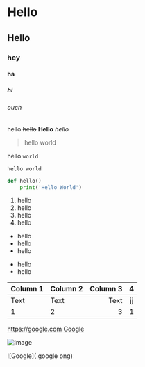# Hello
## Hello
### hey
#### ha 
##### hi
###### ouch
hello
~~hello~~
**Hello**
*hello*

> hello world

hello `world`
```
hello world
```
```python
def hello()
    print('Hello World')

```

1. hello
1. hello
1. hello
1. hello

- hello
- hello
- hello
* hello
* hello

| Column 1 | Column 2 | Column 3 | 4 |
| -------- | -------- | --------:| :-: |
| Text     | Text     | Text     | jj |
| 1 | 2 | 3 | 1 |

<https://google.com>
[Google](https://google.com)

![Image](https://www.industrialempathy.com/img/remote/ZiClJf-1920w.jpg)

![Google](.google png)